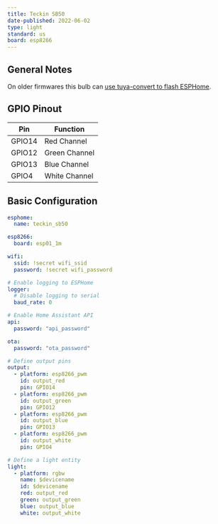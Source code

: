 ```yaml
---
title: Teckin SB50
date-published: 2022-06-02
type: light
standard: us
board: esp8266
---
```


## General Notes

On older firmwares this bulb can [use tuya-convert to flash ESPHome](/guides/tuya-convert/).

## GPIO Pinout

| Pin    | Function      |
| ------ | ------------- |
| GPIO14 | Red Channel   |
| GPIO12 | Green Channel |
| GPIO13 | Blue Channel  |
| GPIO4  | White Channel |

## Basic Configuration

```yaml
esphome:
  name: teckin_sb50

esp8266:
  board: esp01_1m

wifi:
  ssid: !secret wifi_ssid
  password: !secret wifi_password

# Enable logging to ESPHome
logger:
  # Disable logging to serial
  baud_rate: 0

# Enable Home Assistant API
api:
  password: "api_password"

ota:
  password: "ota_password"

# Define output pins
output:
  - platform: esp8266_pwm
    id: output_red
    pin: GPIO14
  - platform: esp8266_pwm
    id: output_green
    pin: GPIO12
  - platform: esp8266_pwm
    id: output_blue
    pin: GPIO13
  - platform: esp8266_pwm
    id: output_white
    pin: GPIO4

# Define a light entity
light:
  - platform: rgbw
    name: $devicename
    id: $devicename
    red: output_red
    green: output_green
    blue: output_blue
    white: output_white
```

